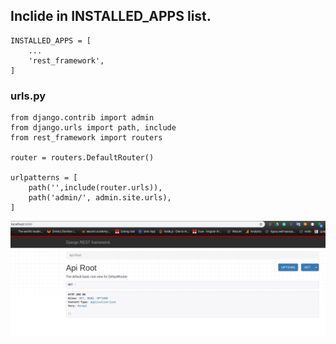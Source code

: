 ## Inclide in INSTALLED_APPS list.

    INSTALLED_APPS = [
        ...
        'rest_framework',
    ]

### urls.py


    from django.contrib import admin
    from django.urls import path, include
    from rest_framework import routers

    router = routers.DefaultRouter()

    urlpatterns = [
        path('',include(router.urls)),
        path('admin/', admin.site.urls),
    ]

![drf](images/drf1.png)

